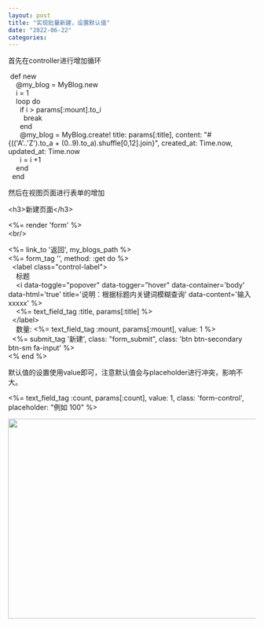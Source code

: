 ```yaml
---
layout: post
title: "实现批量新建，设置默认值"
date: "2022-06-22"
categories: 
---
```

<p>首先在controller进行增加循环</p>

<p>&nbsp;def new<br />
&nbsp;&nbsp;&nbsp; @my_blog = MyBlog.new<br />
&nbsp;&nbsp;&nbsp; i = 1<br />
&nbsp;&nbsp;&nbsp; loop do<br />
&nbsp;&nbsp;&nbsp;&nbsp;&nbsp; if i &gt; params[:mount].to_i<br />
&nbsp;&nbsp;&nbsp;&nbsp;&nbsp;&nbsp;&nbsp; break<br />
&nbsp;&nbsp;&nbsp;&nbsp;&nbsp; end<br />
&nbsp;&nbsp;&nbsp;&nbsp;&nbsp; @my_blog = MyBlog.create! title: params[:title], content: &quot;#{((&#39;A&#39;..&#39;Z&#39;).to_a + (0..9).to_a).shuffle[0,12].join}&quot;, created_at: Time.now, updated_at: Time.now<br />
&nbsp;&nbsp;&nbsp;&nbsp;&nbsp; i = i +1<br />
&nbsp;&nbsp;&nbsp; end<br />
&nbsp; end</p>

<p>然后在视图页面进行表单的增加</p>

<p>&lt;h3&gt;新建页面&lt;/h3&gt;</p>

<p>&lt;%= render &#39;form&#39; %&gt;<br />
&lt;br/&gt;</p>

<p>&lt;%= link_to &#39;返回&#39;, my_blogs_path %&gt;<br />
&lt;%= form_tag &#39;&#39;, method: :get do %&gt;<br />
&nbsp; &lt;label class=&quot;control-label&quot;&gt;<br />
&nbsp;&nbsp;&nbsp; 标题<br />
&nbsp;&nbsp;&nbsp; &lt;i data-toggle=&quot;popover&quot; data-togger=&quot;hover&quot; data-container=&#39;body&#39; data-html=&#39;true&#39; title=&#39;说明：根据标题内关键词模糊查询&#39; data-content=&#39;输入xxxxx&#39; %&gt;<br />
&nbsp;&nbsp;&nbsp; &lt;%= text_field_tag :title, params[:title] %&gt;<br />
&nbsp; &lt;/label&gt;<br />
&nbsp;&nbsp;&nbsp; 数量: &lt;%= text_field_tag :mount, params[:mount], value: 1 %&gt;<br />
&nbsp; &lt;%= submit_tag &#39;新建&#39;, class: &quot;form_submit&quot;, class: &#39;btn btn-secondary btn-sm fa-input&#39; %&gt;<br />
&lt;% end %&gt;</p>

<p>默认值的设置使用value即可，注意默认值会与placeholder进行冲突，影响不大。</p>

<p>&lt;%= text_field_tag :count, params[:count], value: 1, class: &#39;form-control&#39;, placeholder: &quot;例如 100&quot; %&gt;</p>

<p><img height="407" src="/uploads/ckeditor/pictures/53/image-20220622160226-1.png" width="909" /></p>

<p>&nbsp;</p>

